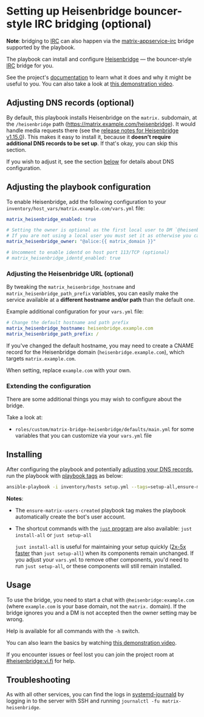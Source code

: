 <!--
SPDX-FileCopyrightText: 2021 - 2024 Slavi Pantaleev
SPDX-FileCopyrightText: 2021 Toni Spets
SPDX-FileCopyrightText: 2024 - 2025 Suguru Hirahara

SPDX-License-Identifier: AGPL-3.0-or-later
-->

# Setting up Heisenbridge bouncer-style IRC bridging (optional)

**Note**: bridging to [IRC](https://en.wikipedia.org/wiki/Internet_Relay_Chat) can also happen via the [matrix-appservice-irc](configuring-playbook-bridge-appservice-irc.md) bridge supported by the playbook.

The playbook can install and configure [Heisenbridge](https://github.com/hifi/heisenbridge) — the bouncer-style [IRC](https://en.wikipedia.org/wiki/Internet_Relay_Chat) bridge for you.

See the project's [documentation](https://github.com/hifi/heisenbridge/blob/master/README.md) to learn what it does and why it might be useful to you. You can also take a look at [this demonstration video](https://www.youtube.com/watch?v=nQk1Bp4tk4I).

## Adjusting DNS records (optional)

By default, this playbook installs Heisenbridge on the `matrix.` subdomain, at the `/heisenbridge` path (https://matrix.example.com/heisenbridge). It would handle media requests there (see the [release notes for Heisenbridge v1.15.0](https://github.com/hifi/heisenbridge/releases/tag/v1.15.0)). This makes it easy to install it, because it **doesn't require additional DNS records to be set up**. If that's okay, you can skip this section.

If you wish to adjust it, see the section [below](#adjusting-the-heisenbridge-url-optional) for details about DNS configuration.

## Adjusting the playbook configuration

To enable Heisenbridge, add the following configuration to your `inventory/host_vars/matrix.example.com/vars.yml` file:

```yaml
matrix_heisenbridge_enabled: true

# Setting the owner is optional as the first local user to DM `@heisenbridge:example.com` will be made the owner.
# If you are not using a local user you must set it as otherwise you can't DM it at all.
matrix_heisenbridge_owner: "@alice:{{ matrix_domain }}"

# Uncomment to enable identd on host port 113/TCP (optional)
# matrix_heisenbridge_identd_enabled: true
```

### Adjusting the Heisenbridge URL (optional)

By tweaking the `matrix_heisenbridge_hostname` and `matrix_heisenbridge_path_prefix` variables, you can easily make the service available at a **different hostname and/or path** than the default one.

Example additional configuration for your `vars.yml` file:

```yaml
# Change the default hostname and path prefix
matrix_heisenbridge_hostname: heisenbridge.example.com
matrix_heisenbridge_path_prefix: /
```

If you've changed the default hostname, you may need to create a CNAME record for the Heisenbridge domain (`heisenbridge.example.com`), which targets `matrix.example.com`.

When setting, replace `example.com` with your own.

### Extending the configuration

There are some additional things you may wish to configure about the bridge.

Take a look at:

- `roles/custom/matrix-bridge-heisenbridge/defaults/main.yml` for some variables that you can customize via your `vars.yml` file

## Installing

After configuring the playbook and potentially [adjusting your DNS records](#adjusting-dns-records), run the playbook with [playbook tags](playbook-tags.md) as below:

<!-- NOTE: let this conservative command run (instead of install-all) to make it clear that failure of the command means something is clearly broken. -->
```sh
ansible-playbook -i inventory/hosts setup.yml --tags=setup-all,ensure-matrix-users-created,start
```

**Notes**:

- The `ensure-matrix-users-created` playbook tag makes the playbook automatically create the bot's user account.

- The shortcut commands with the [`just` program](just.md) are also available: `just install-all` or `just setup-all`

  `just install-all` is useful for maintaining your setup quickly ([2x-5x faster](../CHANGELOG.md#2x-5x-performance-improvements-in-playbook-runtime) than `just setup-all`) when its components remain unchanged. If you adjust your `vars.yml` to remove other components, you'd need to run `just setup-all`, or these components will still remain installed.

## Usage

To use the bridge, you need to start a chat with `@heisenbridge:example.com` (where `example.com` is your base domain, not the `matrix.` domain). If the bridge ignores you and a DM is not accepted then the owner setting may be wrong.

Help is available for all commands with the `-h` switch.

You can also learn the basics by watching [this demonstration video](https://www.youtube.com/watch?v=nQk1Bp4tk4I).

If you encounter issues or feel lost you can join the project room at [#heisenbridge:vi.fi](https://matrix.to/#/#heisenbridge:vi.fi) for help.

## Troubleshooting

As with all other services, you can find the logs in [systemd-journald](https://www.freedesktop.org/software/systemd/man/systemd-journald.service.html) by logging in to the server with SSH and running `journalctl -fu matrix-heisenbridge`.
